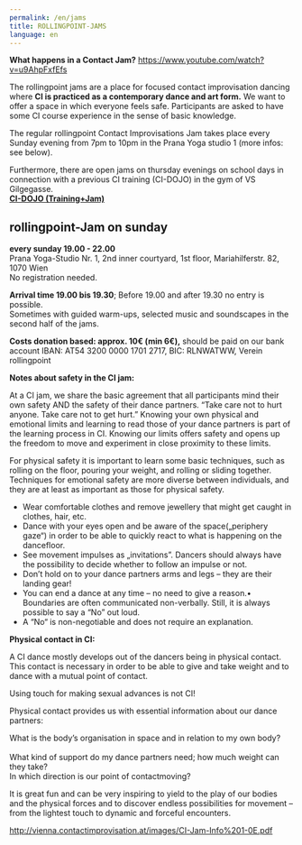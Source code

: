 ```yaml
---
permalink: /en/jams
title: ROLLINGPOINT-JAMS
language: en
---
```

**What happens in a Contact Jam?** <https://www.youtube.com/watch?v=u9AhpFxfEfs>



The rollingpoint jams are a place for focused contact improvisation dancing where **CI is practiced as a contemporary dance and art form.** We want to offer a space in which everyone feels safe. Participants are asked to have some CI course experience in the sense of basic knowledge.

The regular rollingpoint Contact Improvisations Jam takes place every Sunday evening from 7pm to 10pm in the Prana Yoga studio 1 (more infos: see below).

Furthermore, there are open jams on thursday evenings on school days in connection with a previous CI training (CI-DOJO) in the gym of VS Gilgegasse.\
**[CI-DOJO (Training+Jam)](dojo)**



## rollingpoint-Jam on sunday

**every  sunday 19.00 - 22.00**\
Prana Yoga-Studio Nr. 1, 2nd inner courtyard, 1st floor, Mariahilferstr. 82, 1070 Wien\
No registration needed.

**Arrival time 19.00 bis 19.30**; Before 19.00 and after 19.30 no entry is possible.\
Sometimes with guided warm-ups, selected music and soundscapes in the second half of the jams.

**Costs donation based: approx. 10€ (min 6€),** should be paid on our bank account IBAN: AT54 3200 0000 1701 2717, BIC: RLNWATWW, Verein rollingpoint

**Notes about safety in the CI jam:**

At a CI jam, we share the basic agreement that all participants mind their own safety AND the safety of their dance partners. “Take care not to hurt anyone. Take care not to get hurt.” Knowing your own physical and emotional limits and learning to read those of your dance partners is part of the learning process in CI. Knowing our limits offers safety and opens up the freedom to move and experiment in close proximity to these limits.

For physical safety it is important to learn some basic techniques, such as rolling on the floor, pouring your weight, and rolling or sliding together. Techniques for emotional safety are more diverse between individuals, and they are at least as important as those for physical safety.

* Wear comfortable clothes and remove jewellery that might get caught in clothes, hair, etc.
* Dance with your eyes open and be aware of the space(„periphery gaze“) in order to be able to quickly react to what is happening on the dancefloor.
* See movement impulses as „invitations”. Dancers should always have the possibility to decide whether to follow an impulse or not.
* Don’t hold on to your dance partners arms and legs – they are their landing gear!
* You can end a dance at any time – no need to give a reason.• Boundaries are often communicated non-verbally. Still, it is always possible to say a “No” out loud.
* A “No“ is non-negotiable and does not require an explanation.

**Physical contact in CI:**

A CI dance mostly develops out of the dancers being in physical contact. This contact is necessary in order to be able to give and take weight and to dance with a mutual point of contact.

Using touch for making sexual advances is not CI!

Physical contact provides us with essential information about our dance partners:

What is the body’s organisation in space and in relation to my own body?\
\
What kind of support do my dance partners need; how much weight can they take? \
In which direction is our point of contactmoving?

It is great fun and can be very inspiring to yield to the play of our bodies and the physical forces and to discover endless possibilities for movement – from the lightest touch to dynamic and forceful encounters.

<http://vienna.contactimprovisation.at/images/CI-Jam-Info%201-0E.pdf>